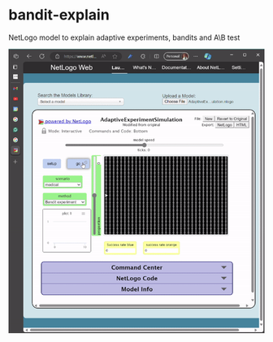 # bandit-explain
NetLogo model to explain adaptive experiments, bandits and A\B test

![demp](demo_netlogo_web.gif)

